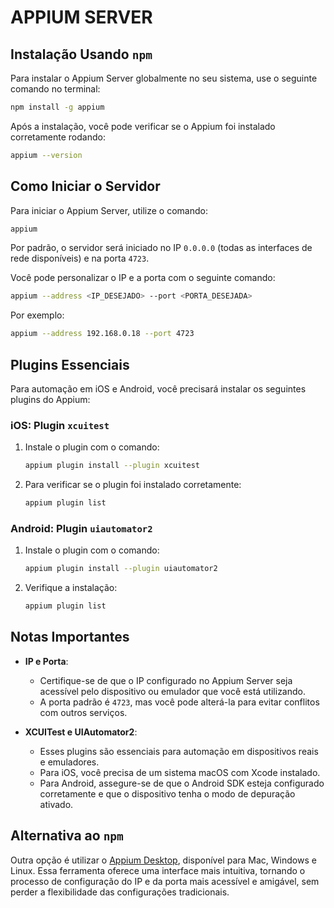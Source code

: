 
# APPIUM SERVER

## Instalação Usando `npm`

Para instalar o Appium Server globalmente no seu sistema, use o seguinte comando no terminal:

```bash
npm install -g appium
```

Após a instalação, você pode verificar se o Appium foi instalado corretamente rodando:

```bash
appium --version
```

## Como Iniciar o Servidor

Para iniciar o Appium Server, utilize o comando:

```bash
appium
```

Por padrão, o servidor será iniciado no IP `0.0.0.0` (todas as interfaces de rede disponíveis) e na porta `4723`.

Você pode personalizar o IP e a porta com o seguinte comando:

```bash
appium --address <IP_DESEJADO> --port <PORTA_DESEJADA>
```

Por exemplo:

```bash
appium --address 192.168.0.18 --port 4723
```

## Plugins Essenciais

Para automação em iOS e Android, você precisará instalar os seguintes plugins do Appium:

### iOS: Plugin `xcuitest`

1. Instale o plugin com o comando:
   ```bash
   appium plugin install --plugin xcuitest
   ```

2. Para verificar se o plugin foi instalado corretamente:
   ```bash
   appium plugin list
   ```

### Android: Plugin `uiautomator2`

1. Instale o plugin com o comando:
   ```bash
   appium plugin install --plugin uiautomator2
   ```

2. Verifique a instalação:
   ```bash
   appium plugin list
   ```

## Notas Importantes

- **IP e Porta**:
  - Certifique-se de que o IP configurado no Appium Server seja acessível pelo dispositivo ou emulador que você está utilizando.
  - A porta padrão é `4723`, mas você pode alterá-la para evitar conflitos com outros serviços.

- **XCUITest e UIAutomator2**:
  - Esses plugins são essenciais para automação em dispositivos reais e emuladores.
  - Para iOS, você precisa de um sistema macOS com Xcode instalado.
  - Para Android, assegure-se de que o Android SDK esteja configurado corretamente e que o dispositivo tenha o modo de depuração ativado.

## Alternativa ao `npm`
Outra opção é utilizar o [Appium Desktop](https://github.com/appium/appium-desktop), disponível para Mac, Windows e Linux. Essa ferramenta oferece uma interface mais intuitiva, tornando o processo de configuração do IP e da porta mais acessível e amigável, sem perder a flexibilidade das configurações tradicionais.

